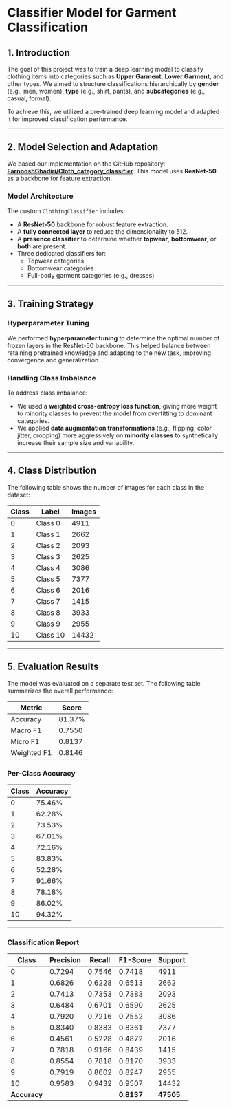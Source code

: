 # Classifier Model for Garment Classification

## 1. Introduction
The goal of this project was to train a deep learning model to classify clothing items into categories such as **Upper Garment**, **Lower Garment**, and other types. We aimed to structure classifications hierarchically by **gender** (e.g., men, women), **type** (e.g., shirt, pants), and **subcategories** (e.g., casual, formal).

To achieve this, we utilized a pre-trained deep learning model and adapted it for improved classification performance.

---

## 2. Model Selection and Adaptation

We based our implementation on the GitHub repository: **[FarnooshGhadiri/Cloth_category_classifier](https://github.com/FarnooshGhadiri/Cloth_category_classifier)**. This model uses **ResNet-50** as a backbone for feature extraction.

### **Model Architecture**
The custom `ClothingClassifier` includes:
- A **ResNet-50** backbone for robust feature extraction.
- A **fully connected layer** to reduce the dimensionality to 512.
- A **presence classifier** to determine whether **topwear**, **bottomwear**, or **both** are present.
- Three dedicated classifiers for:
  - Topwear categories
  - Bottomwear categories
  - Full-body garment categories (e.g., dresses)

---

## 3. Training Strategy

### **Hyperparameter Tuning**
We performed **hyperparameter tuning** to determine the optimal number of frozen layers in the ResNet-50 backbone. This helped balance between retaining pretrained knowledge and adapting to the new task, improving convergence and generalization.

### **Handling Class Imbalance**
To address class imbalance:
- We used a **weighted cross-entropy loss function**, giving more weight to minority classes to prevent the model from overfitting to dominant categories.
- We applied **data augmentation transformations** (e.g., flipping, color jitter, cropping) more aggressively on **minority classes** to synthetically increase their sample size and variability.

---

## 4. Class Distribution

The following table shows the number of images for each class in the dataset:

| Class | Label     | Images |
|-------|-----------|--------|
| 0     | Class 0   | 4911   |
| 1     | Class 1   | 2662   |
| 2     | Class 2   | 2093   |
| 3     | Class 3   | 2625   |
| 4     | Class 4   | 3086   |
| 5     | Class 5   | 7377   |
| 6     | Class 6   | 2016   |
| 7     | Class 7   | 1415   |
| 8     | Class 8   | 3933   |
| 9     | Class 9   | 2955   |
| 10    | Class 10  | 14432  |

---

## 5. Evaluation Results

The model was evaluated on a separate test set. The following table summarizes the overall performance:

| Metric        | Score   |
|---------------|---------|
| Accuracy      | 81.37%  |
| Macro F1      | 0.7550  |
| Micro F1      | 0.8137  |
| Weighted F1   | 0.8146  |

### **Per-Class Accuracy**

| Class | Accuracy |
|-------|----------|
| 0     | 75.46%   |
| 1     | 62.28%   |
| 2     | 73.53%   |
| 3     | 67.01%   |
| 4     | 72.16%   |
| 5     | 83.83%   |
| 6     | 52.28%   |
| 7     | 91.66%   |
| 8     | 78.18%   |
| 9     | 86.02%   |
| 10    | 94.32%   |

---

### **Classification Report**
| Class | Precision | Recall | F1-Score | Support |
|-------|-----------|--------|----------|---------|
| 0     | 0.7294    | 0.7546 | 0.7418   | 4911    |
| 1     | 0.6826    | 0.6228 | 0.6513   | 2662    |
| 2     | 0.7413    | 0.7353 | 0.7383   | 2093    |
| 3     | 0.6484    | 0.6701 | 0.6590   | 2625    |
| 4     | 0.7920    | 0.7216 | 0.7552   | 3086    |
| 5     | 0.8340    | 0.8383 | 0.8361   | 7377    |
| 6     | 0.4561    | 0.5228 | 0.4872   | 2016    |
| 7     | 0.7818    | 0.9166 | 0.8439   | 1415    |
| 8     | 0.8554    | 0.7818 | 0.8170   | 3933    |
| 9     | 0.7919    | 0.8602 | 0.8247   | 2955    |
| 10    | 0.9583    | 0.9432 | 0.9507   | 14432   |
| **Accuracy** |       |        | **0.8137** | **47505** |